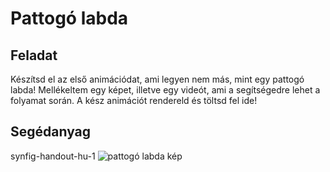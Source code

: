 # Pattogó labda

## Feladat
Készítsd el az első animációdat, ami legyen nem más, mint egy pattogó labda! Mellékeltem egy képet, illetve egy videót, ami a segítségedre lehet a folyamat során. A kész animációt rendereld és töltsd fel ide!

## Segédanyag
synfig-handout-hu-1
![pattogó labda kép](./melleklet/pattogo_labda.gif)